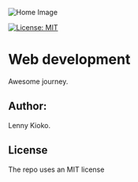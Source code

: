 ![Home Image](https://raw.github.com/lennykioko/Web-development/master/web.jpg)

[![License: MIT](https://img.shields.io/badge/License-MIT-yellow.svg)](https://opensource.org/licenses/MIT)

# Web development
Awesome journey.

## Author:
Lenny Kioko.

## License
The repo uses an MIT license
